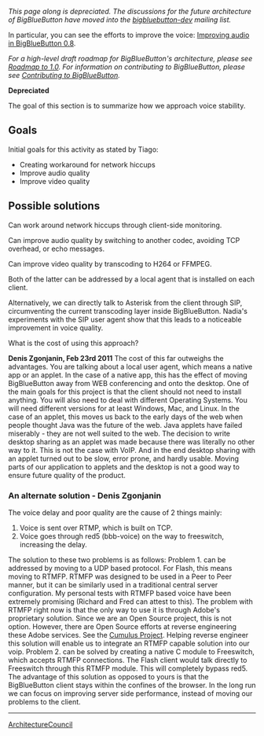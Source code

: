 _This page along is depreciated.  The discussions for the future architecture of BigBlueButton have moved into the [bigbluebutton-dev](http://groups.google.com/group/bigbluebutton-dev/topics?gvc=2) mailing list._

In particular, you can see the efforts to improve the voice: [Improving audio in BigBlueButton 0.8](http://groups.google.com/group/bigbluebutton-dev/browse_thread/thread/a36d61df9b9fc45b#).

_For a high-level draft roadmap for BigBlueButton's architecture, please see [Roadmap to 1.0](http://code.google.com/p/bigbluebutton/wiki/RoadMap1dot0). For information on contributing to BigBlueButton, please see [Contributing to BigBlueButton](http://code.google.com/p/bigbluebutton/wiki/FAQ#Contributing_to_BigBlueButton)._

**Depreciated**


The goal of this section is to summarize how we approach voice stability.

## Goals ##
Initial goals for this activity as stated by Tiago:

  * Creating workaround for network hiccups
  * Improve audio quality
  * Improve video quality

## Possible solutions ##

Can work around network hiccups through client-side monitoring.

Can improve audio quality by switching to another codec, avoiding TCP overhead, or echo messages.

Can improve video quality by transcoding to H264 or FFMPEG.

Both of the latter can be addressed by a local agent that is installed on each client.

Alternatively, we can directly talk to Asterisk from the client through SIP, circumventing the current transcoding layer inside BigBlueButton. Nadia's experiments with the SIP user agent show that this leads to a noticeable improvement in voice quality.

What is the cost of using this approach?

**Denis Zgonjanin, Feb 23rd 2011**
The cost of this far outweighs the advantages. You are talking about a local user agent, which means a native app or an applet. In the case of a native app, this has the effect of moving BigBlueButton away from WEB conferencing and onto the desktop. One of the main goals for this project is that the client should not need to install anything. You will also need to deal with different Operating Systems. You will need different versions for at least Windows, Mac, and Linux.
In the case of an applet, this moves us back to the early days of the web when people thought Java was the future of the web. Java applets have failed miserably - they are not well suited to the web. The decision to write desktop sharing as an applet was made because there was literally no other way to it. This is not the case with VoIP. And in the end desktop sharing with an applet turned out to be slow, error prone, and hardly usable. Moving parts of our application to applets and the desktop is not a good way to ensure future quality of the product.

### An alternate solution - Denis Zgonjanin ###
The voice delay and poor quality are the cause of 2 things mainly:
  1. Voice is sent over RTMP, which is built on TCP.
  1. Voice goes through red5 (bbb-voice) on the way to freeswitch, increasing the delay.

The solution to these two problems is as follows:
Problem 1. can be addressed by moving to a UDP based protocol. For Flash, this means moving to RTMFP. RTMFP was designed to be used in a Peer to Peer manner, but it can be similarly used in a traditional central server configuration. My personal tests with RTMFP based voice have been extremely promising (Richard and Fred can attest to this). The problem with RTMFP right now is that the only way to use it is through Adobe's proprietary solution. Since we are an Open Source project, this is not option. However, there are Open Source efforts at reverse engineering these Adobe services. See the [Cumulus Project](https://github.com/OpenRTMFP/Cumulus). Helping reverse engineer this solution will enable us to integrate an RTMFP capable solution into our voip.
Problem 2. can be solved by creating a native C module to Freeswitch, which accepts RTMFP connections. The Flash client would talk directly to Freeswitch through this RTMFP module. This will completely bypass red5.
The advantage of this solution as opposed to yours is that the BigBlueButton client stays within the confines of the browser. In the long run we can focus on improving server side performance, instead of moving our problems to the client.


---

[ArchitectureCouncil](ArchitectureCouncil.md)